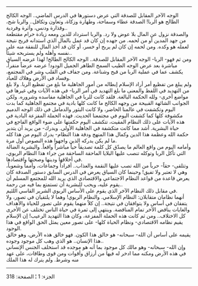 ------------------------------------------------------------------------

الوجه الآخر المقابل للصدقة التي عرض دستورها في الدرس الماضي.. الوجه
الكالح الطالح هو الربا! الصدقة عطاء وسماحة، وطهارة وزكاة، وتعاون
وتكافل.. والربا شح، وقذارة ودنس، وأثرة وفردية..  
والصدقة نزول عن المال بلا عوض ولا رد. والربا استرداد للدين ومعه زيادة
حرام مقتطعة من جهد المدين أو من لحمه. من جهده إن كان قد عمل بالمال الذي
استدانه فربح نتيجة لعمله هو وكده. ومن لحمه إن كان لم يربح أو خسر، أو كان
قد أخذ المال للنفقة منه على نفسه وأهله ولم يستربحه شيئاً..  
ومن ثم فهو- الربا- الوجه الآخر المقابل للصدقة.. الوجه الكالح الطالح!
لهذا عرضه السياق مباشرة بعد عرض الوجه الطيب السمح الطاهر الجميل الودود!
عرضه عرضاً منفراً، يكشف عما في عملية الربا من قبح وشناعة. ومن جفاف في
القلب وشر في المجتمع، وفساد في الأرض وهلاك للعباد.  
ولم يبلغ من تفظيع أمر أراد الإسلام إبطاله من أمور الجاهلية ما بلغ من
تفظيع الربا. ولا بلغ من التهديد في اللفظ والمعنى ما بلغ التهديد في أمر
الربا- في هذه الآيات وفي غيرها في مواضع أخرى- ولله الحكمة البالغة. فلقد
كانت للربا في الجاهلية مفاسده وشروره. ولكن الجوانب الشائهة القبيحة من
وجهه الكالح ما كانت كلها بادية في مجتمع الجاهلية كما بدت اليوم وتكشفت في
عالمنا الحاضر، ولا كانت البثور والدمامل في ذلك الوجه الدميم مكشوفة كلها
كما كشفت اليوم في مجتمعنا الحديث. فهذه الحملة المفزعة البادية في هذه
الآيات على ذلك النظام المقيت، تتكشف اليوم حكمتها على ضوء الواقع الفاجع
في حياة البشرية. أشد مما كانت متكشفة في الجاهلية الأولى. ويدرك- من يريد
أن يتدبر حكمة الله وعظمة هذا الدين وكمال هذا المنهج ودقة هذا النظام-
يدرك اليوم من هذا كله ما لم يكن يدركه الذين واجهوا هذه النصوص أول مرة.  
وأمامه اليوم من واقع العالم ما يصدّق كل كلمة تصديقاً حياً مباشراً واقعاً.
والبشرية الضالة التي تأكل الربا وتوكله تنصب عليها البلايا الماحقة
الساحقة من جراء هذا النظام الربوي، في أخلاقها ودينها وصحتها واقتصادها.  
وتتلقى- حقاً- حرباً من الله تصب عليها النقمة والعذاب.. أفراداً وجماعات،
وأمماً وشعوباً، وهي لا تعتبر ولا تفيق! وحينما كان السياق يعرض في الدرس
السابق دستور الصدقة كان يعرض قاعدة من قواعد النظام الاجتماعي والاقتصادي
الذي يريد الله للمجتمع المسلم أن يقوم عليه، ويحب للبشرية أن تستمتع بما
فيه من رحمة..  
في مقابل ذلك النظام الآخر الذي يقوم على الأساس الربوي الشرير القاسي
اللئيم.  
أنهما نظامان متقابلان: النظام الإسلامي. والنظام الربوي! وهما لا يلتقيان
في تصور، ولا يتفقان في أساس ولا يتوافقان في نتيجة.. إن كلاً منهما يقوم
على تصور للحياة والأهداف والغايات يناقض الآخر تمام المناقضة. وينتهي إلى
ثمرة في حياة الناس تختلف عن الأخرى كل الاختلاف.. ومن ثم كانت هذه الحملة
المفزعة، وكان هذا التهديد الرعيب! إن الإسلام يقيم نظامه الاقتصادي- ونظام
الحياة كلها- على تصور معين يمثل الحق الواقع في هذا الوجود.  
يقيمه على أساس أن الله- سبحانه- هو خالق هذا الكون. فهو خالق هذه الأرض،
وهو خالق هذا الإنسان.. هو الذي وهب كل موجود وجوده..  
وإن الله- سبحانه- وهو مالك كل موجود بما أنه هو موجده قد استخلف الجنس
الإنساني في هذه الأرض ومكنه مما ادخر له فيها من أرزاق وأقوات ومن قوى
وطاقات، على عهد منه وشرط. ولم يترك له هذا الملك

------------------------------------------------------------------------

الجزء: 1 ¦ الصفحة: 318
